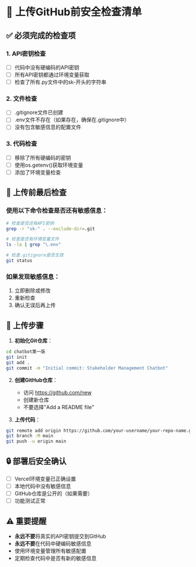 # 🔐 上传GitHub前安全检查清单

## ✅ 必须完成的检查项

### 1. API密钥检查
- [ ] 代码中没有硬编码的API密钥
- [ ] 所有API密钥都通过环境变量获取
- [ ] 检查了所有.py文件中的sk-开头的字符串

### 2. 文件检查
- [ ] .gitignore文件已创建
- [ ] .env文件不存在（如果存在，确保在.gitignore中）
- [ ] 没有包含敏感信息的配置文件

### 3. 代码检查
- [ ] 移除了所有硬编码的密钥
- [ ] 使用os.getenv()获取环境变量
- [ ] 添加了环境变量检查

## 🚨 上传前最后检查

### 使用以下命令检查是否还有敏感信息：
```bash
# 检查是否还有API密钥
grep -r "sk-" . --exclude-dir=.git

# 检查是否有环境变量文件
ls -la | grep "\.env"

# 检查.gitignore是否生效
git status
```

### 如果发现敏感信息：
1. 立即删除或修改
2. 重新检查
3. 确认无误后再上传

## 📝 上传步骤

1. **初始化Git仓库**：
```bash
cd chatbot第一版
git init
git add .
git commit -m "Initial commit: Stakeholder Management Chatbot"
```

2. **创建GitHub仓库**：
   - 访问 https://github.com/new
   - 创建新仓库
   - 不要选择"Add a README file"

3. **上传代码**：
```bash
git remote add origin https://github.com/your-username/your-repo-name.git
git branch -M main
git push -u origin main
```

## 🔒 部署后安全确认

- [ ] Vercel环境变量已正确设置
- [ ] 本地代码中没有敏感信息
- [ ] GitHub仓库是公开的（如果需要）
- [ ] 功能测试正常

## ⚠️ 重要提醒

- **永远不要**将真实的API密钥提交到GitHub
- **永远不要**在代码中硬编码敏感信息
- 使用环境变量管理所有敏感配置
- 定期检查代码中是否有新的敏感信息 